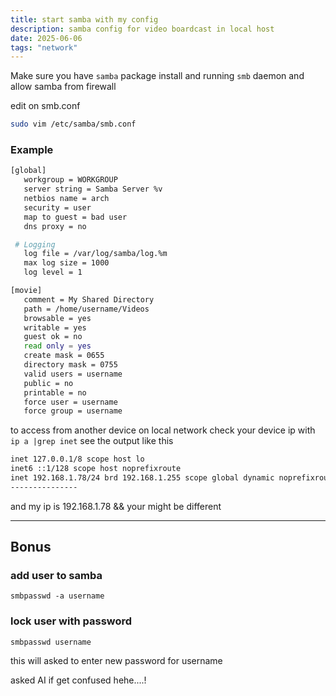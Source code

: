 ```yaml
---
title: start samba with my config
description: samba config for video boardcast in local host
date: 2025-06-06
tags: "network"
---
```


Make sure you have `samba` package install and running `smb` daemon
and allow samba from firewall

edit on smb.conf

```bash
sudo vim /etc/samba/smb.conf
```

### Example

```bash
[global]
   workgroup = WORKGROUP
   server string = Samba Server %v
   netbios name = arch
   security = user
   map to guest = bad user
   dns proxy = no

 # Logging
   log file = /var/log/samba/log.%m
   max log size = 1000
   log level = 1

[movie]
   comment = My Shared Directory
   path = /home/username/Videos
   browsable = yes
   writable = yes
   guest ok = no
   read only = yes
   create mask = 0655
   directory mask = 0755
   valid users = username
   public = no
   printable = no
   force user = username
   force group = username
```

to access from another device on local network check your device ip with   `ip a |grep inet`
see the output like this
```bash
inet 127.0.0.1/8 scope host lo
inet6 ::1/128 scope host noprefixroute
inet 192.168.1.78/24 brd 192.168.1.255 scope global dynamic noprefixroute wlan0
---------------
```
and my ip is 192.168.1.78 && your might be different

---
## Bonus
### add user to samba
`smbpasswd -a username`
### lock user with password
`smbpasswd username`

this will asked to enter new password for username

asked AI if get confused hehe....!
